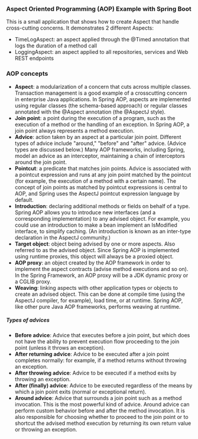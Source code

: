### Aspect Oriented Programming (AOP) Example with Spring Boot

This is a small application that shows how to create Aspect that handle cross-cutting concerns. 
It demonstrates 2 different Aspects:

* TimeLogAspect: an aspect applied through the @Timed annotation that logs the duration of a method call
* LoggingAspect: an aspect applied to all repositories, services and Web REST endpoints

### AOP concepts
* **Aspect**: a modularization of a concern that cuts across multiple classes. 
    Transaction management is a good example of a crosscutting concern in enterprise Java applications. 
    In Spring AOP, aspects are implemented using regular classes (the schema-based approach) or 
    regular classes annotated with the @Aspect annotation (the @AspectJ style).
* **Join point**: a point during the execution of a program, such as the execution of a method or the handling of an exception. 
    In Spring AOP, a join point always represents a method execution.
* **Advice**: action taken by an aspect at a particular join point. 
    Different types of advice include "around," "before" and "after" advice. 
    (Advice types are discussed below.) 
    Many AOP frameworks, including Spring, model an advice as an interceptor, maintaining a chain of interceptors 
    around the join point.
* **Pointcut**: a predicate that matches join points. Advice is associated with a pointcut expression and 
    runs at any join point matched by the pointcut (for example, the execution of a method with a certain name). 
    The concept of join points as matched by pointcut expressions is central to AOP, 
    and Spring uses the AspectJ pointcut expression language by default.
* **Introduction**: declaring additional methods or fields on behalf of a type. Spring AOP allows you to introduce new interfaces 
    (and a corresponding implementation) to any advised object. For example, you could use an introduction to make 
    a bean implement an IsModified interface, to simplify caching. 
    (An introduction is known as an inter-type declaration in the AspectJ community.)
* **Target object**: object being advised by one or more aspects. Also referred to as the advised object. Since Spring AOP is implemented using runtime proxies, this object will always be a proxied object.
* **AOP proxy**: an object created by the AOP framework in order to implement the aspect contracts (advise method executions and so on). In the Spring Framework, an AOP proxy will be a JDK dynamic proxy or a CGLIB proxy.
* **Weaving**: linking aspects with other application types or objects to create an advised object. This can be done at compile time (using the AspectJ compiler, for example), load time, or at runtime. Spring AOP, like other pure Java AOP frameworks, performs weaving at runtime.
##### Types of advices
* **Before advice**: Advice that executes before a join point, but which does not have the ability to prevent execution flow proceeding to the join point (unless it throws an exception).
* **After returning advice**: Advice to be executed after a join point completes normally: for example, if a method returns without throwing an exception.
* **After throwing advice**: Advice to be executed if a method exits by throwing an exception.
* **After (finally) advice**: Advice to be executed regardless of the means by which a join point exits (normal or exceptional return).
* **Around advice**: Advice that surrounds a join point such as a method invocation. This is the most powerful kind of advice. Around advice can perform custom behavior before and after the method invocation. It is also responsible for choosing whether to proceed to the join point or to shortcut the advised method execution by returning its own return value or throwing an exception.